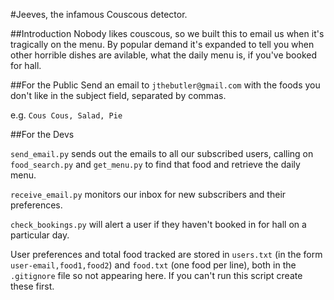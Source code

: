 #Jeeves, the infamous Couscous detector.

##Introduction
Nobody likes couscous, so we built this to email us when it's tragically on the menu. By popular demand it's expanded to tell you when other horrible dishes are avilable, what the daily menu is, if you've booked for hall.

##For the Public
Send an email to `jthebutler@gmail.com` with the foods you don't like in the subject field, separated by commas.

e.g. `Cous Cous, Salad, Pie`

##For the Devs

`send_email.py` sends out the emails to all our subscribed users, calling on `food_search.py` and `get_menu.py` to find that food and retrieve the daily menu.

`receive_email.py` monitors our inbox for new subscribers and their preferences.

`check_bookings.py` will alert a user if they haven't booked in for hall on a particular day.

User preferences and total food tracked are stored in `users.txt` (in the form `user-email,food1,food2`) and `food.txt` (one food per line), both in the `.gitignore` file so not appearing here. If you can't run this script create these first.
